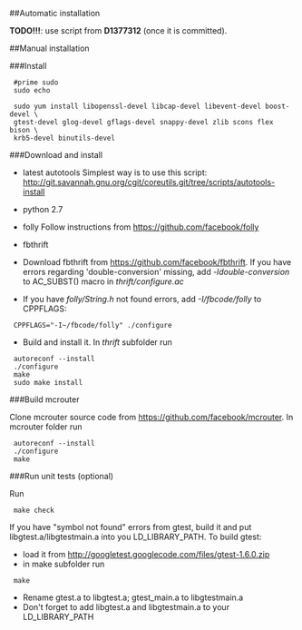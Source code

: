 ##Automatic installation

**TODO!!!**: use script from **D1377312** (once it is committed).

##Manual installation

###Install

```Shell
 #prime sudo
 sudo echo

 sudo yum install libopenssl-devel libcap-devel libevent-devel boost-devel \
 gtest-devel glog-devel gflags-devel snappy-devel zlib scons flex bison \
 krb5-devel binutils-devel
```

###Download and install

* latest autotools
Simplest way is to use this script:
http://git.savannah.gnu.org/cgit/coreutils.git/tree/scripts/autotools-install

* python 2.7

* folly
Follow instructions from https://github.com/facebook/folly

* fbthrift
 * Download fbthrift from https://github.com/facebook/fbthrift.
If you have errors regarding 'double-conversion' missing, add
*-ldouble-conversion* to AC_SUBST() macro in *thrift/configure.ac*
 * If you have *folly/String.h* not found errors,
add *-I/fbcode/folly* to CPPFLAGS:
```Shell
 CPPFLAGS="-I~/fbcode/folly" ./configure
```
 * Build and install it. In *thrift* subfolder run
```Shell
 autoreconf --install
 ./configure
 make
 sudo make install
```

###Build mcrouter

Clone mcrouter source code from https://github.com/facebook/mcrouter.
In mcrouter folder run

```Shell
 autoreconf --install
 ./configure
 make
```

###Run unit tests (optional)

Run

```Shell
 make check
```

If you have "symbol not found" errors from gtest, build it and put
libgtest.a/libgtestmain.a into you LD_LIBRARY_PATH. To build gtest:

* load it from http://googletest.googlecode.com/files/gtest-1.6.0.zip
* in make subfolder run
```
 make
```
* Rename gtest.a to libgtest.a; gtest_main.a to libgtestmain.a
* Don't forget to add libgtest.a and libgtestmain.a to your LD_LIBRARY_PATH
